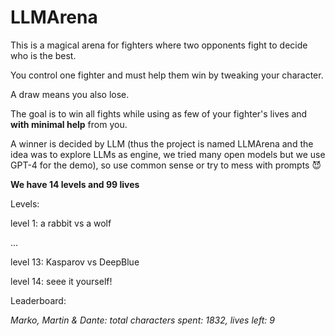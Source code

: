 # LLMArena

This is a magical arena for fighters where two opponents fight to decide who is the best. 

You control one fighter and must help them win by tweaking your character. 

A draw means you also lose.

The goal is to win all fights while using as few of your fighter's lives and **with minimal help** from you.

A winner is decided by LLM (thus the project is named LLMArena and the idea was to explore LLMs as engine, we tried many open models but we use GPT-4 for the demo), so use common sense or try to mess with prompts :smiling_imp:

**We have 14 levels and 99 lives**

Levels:

level 1: a rabbit vs a wolf

...

level 13: Kasparov vs DeepBlue

level 14: seee it yourself!

Leaderboard:

_Marko, Martin & Dante: total characters spent: 1832, lives left: 9_
